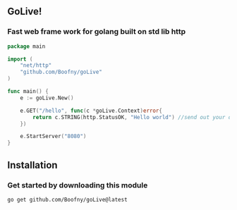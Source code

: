## GoLive!
### Fast web frame work for golang built on std lib http

```go
package main

import (
	"net/http"
	"github.com/Boofny/goLive"
)

func main() {
	e := goLive.New()

	e.GET("/hello", func(c *goLive.Context)error{
		return c.STRING(http.StatusOK, "Hello world") //send out your data
	})

	e.StartServer("8080")
}
```

## Installation 
### Get started by downloading this module
```bash
go get github.com/Boofny/goLive@latest
```
